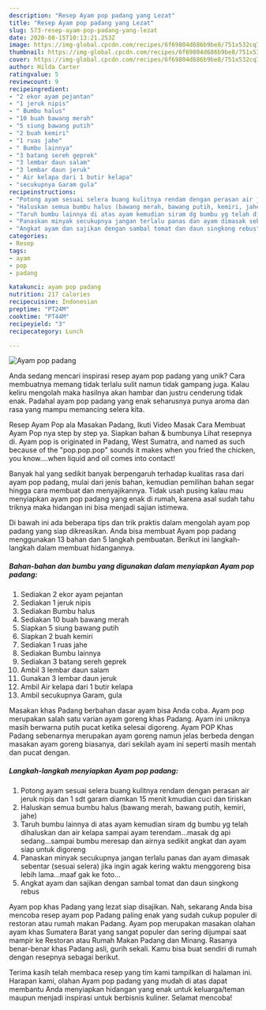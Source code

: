 ```yaml
---
description: "Resep Ayam pop padang yang Lezat"
title: "Resep Ayam pop padang yang Lezat"
slug: 573-resep-ayam-pop-padang-yang-lezat
date: 2020-08-15T10:13:21.253Z
image: https://img-global.cpcdn.com/recipes/6f69804d686b9be8/751x532cq70/ayam-pop-padang-foto-resep-utama.jpg
thumbnail: https://img-global.cpcdn.com/recipes/6f69804d686b9be8/751x532cq70/ayam-pop-padang-foto-resep-utama.jpg
cover: https://img-global.cpcdn.com/recipes/6f69804d686b9be8/751x532cq70/ayam-pop-padang-foto-resep-utama.jpg
author: Hilda Carter
ratingvalue: 5
reviewcount: 9
recipeingredient:
- "2 ekor ayam pejantan"
- "1 jeruk nipis"
- " Bumbu halus"
- "10 buah bawang merah"
- "5 siung bawang putih"
- "2 buah kemiri"
- "1 ruas jahe"
- " Bumbu lainnya"
- "3 batang sereh geprek"
- "3 lembar daun salam"
- "3 lembar daun jeruk"
- " Air kelapa dari 1 butir kelapa"
- "secukupnya Garam gula"
recipeinstructions:
- "Potong ayam sesuai selera buang kulitnya rendam dengan perasan air jeruk nipis dan 1 sdt garam diamkan 15 menit kmudian cuci dan tiriskan"
- "Haluskan semua bumbu halus (bawang merah, bawang putih, kemiri, jahe)"
- "Taruh bumbu lainnya di atas ayam kemudian siram dg bumbu yg telah dihaluskan dan air kelapa sampai ayam terendam...masak dg api sedang...sampai bumbu meresap dan airnya sedikit angkat dan ayam siap untuk digoreng"
- "Panaskan minyak secukupnya jangan terlalu panas dan ayam dimasak sebentar (sesuai selera) jika ingin agak kering waktu menggoreng bisa lebih lama...maaf gak ke foto..."
- "Angkat ayam dan sajikan dengan sambal tomat dan daun singkong rebus"
categories:
- Resep
tags:
- ayam
- pop
- padang

katakunci: ayam pop padang 
nutrition: 217 calories
recipecuisine: Indonesian
preptime: "PT24M"
cooktime: "PT44M"
recipeyield: "3"
recipecategory: Lunch

---
```



![Ayam pop padang](https://img-global.cpcdn.com/recipes/6f69804d686b9be8/751x532cq70/ayam-pop-padang-foto-resep-utama.jpg)

Anda sedang mencari inspirasi resep ayam pop padang yang unik? Cara membuatnya memang tidak terlalu sulit namun tidak gampang juga. Kalau keliru mengolah maka hasilnya akan hambar dan justru cenderung tidak enak. Padahal ayam pop padang yang enak seharusnya punya aroma dan rasa yang mampu memancing selera kita.

Resep Ayam Pop ala Masakan Padang, Ikuti Video Masak Cara Membuat Ayam Pop nya step by step ya. Siapkan bahan &amp; bumbunya Lihat resepnya di. Ayam pop is originated in Padang, West Sumatra, and named as such because of the &#34;pop.pop.pop&#34; sounds it makes when you fried the chicken, you know….when liquid and oil comes into contact!

Banyak hal yang sedikit banyak berpengaruh terhadap kualitas rasa dari ayam pop padang, mulai dari jenis bahan, kemudian pemilihan bahan segar hingga cara membuat dan menyajikannya. Tidak usah pusing kalau mau menyiapkan ayam pop padang yang enak di rumah, karena asal sudah tahu triknya maka hidangan ini bisa menjadi sajian istimewa.


Di bawah ini ada beberapa tips dan trik praktis dalam mengolah ayam pop padang yang siap dikreasikan. Anda bisa membuat Ayam pop padang menggunakan 13 bahan dan 5 langkah pembuatan. Berikut ini langkah-langkah dalam membuat hidangannya.

<!--inarticleads1-->

##### Bahan-bahan dan bumbu yang digunakan dalam menyiapkan Ayam pop padang:

1. Sediakan 2 ekor ayam pejantan
1. Sediakan 1 jeruk nipis
1. Sediakan  Bumbu halus
1. Sediakan 10 buah bawang merah
1. Siapkan 5 siung bawang putih
1. Siapkan 2 buah kemiri
1. Sediakan 1 ruas jahe
1. Sediakan  Bumbu lainnya
1. Sediakan 3 batang sereh geprek
1. Ambil 3 lembar daun salam
1. Gunakan 3 lembar daun jeruk
1. Ambil  Air kelapa dari 1 butir kelapa
1. Ambil secukupnya Garam, gula


Masakan khas Padang berbahan dasar ayam bisa Anda coba. Ayam pop merupakan salah satu varian ayam goreng khas Padang. Ayam ini uniknya masih berwarna putih pucat ketika selesai digoreng. Ayam POP Khas Padang sebenarnya merupakan ayam goreng namun jelas berbeda dengan masakan ayam goreng biasanya, dari sekilah ayam ini seperti masih mentah dan pucat dengan. 

<!--inarticleads2-->

##### Langkah-langkah menyiapkan Ayam pop padang:

1. Potong ayam sesuai selera buang kulitnya rendam dengan perasan air jeruk nipis dan 1 sdt garam diamkan 15 menit kmudian cuci dan tiriskan
1. Haluskan semua bumbu halus (bawang merah, bawang putih, kemiri, jahe)
1. Taruh bumbu lainnya di atas ayam kemudian siram dg bumbu yg telah dihaluskan dan air kelapa sampai ayam terendam...masak dg api sedang...sampai bumbu meresap dan airnya sedikit angkat dan ayam siap untuk digoreng
1. Panaskan minyak secukupnya jangan terlalu panas dan ayam dimasak sebentar (sesuai selera) jika ingin agak kering waktu menggoreng bisa lebih lama...maaf gak ke foto...
1. Angkat ayam dan sajikan dengan sambal tomat dan daun singkong rebus


Ayam pop khas Padang yang lezat siap disajikan. Nah, sekarang Anda bisa mencoba resep ayam pop Padang paling enak yang sudah cukup populer di restoran atau rumah makan Padang. Ayam pop merupakan masakan olahan ayam khas Sumatera Barat yang sangat populer dan sering dijumpai saat mampir ke Restoran atau Rumah Makan Padang dan Minang. Rasanya benar-benar khas Padang asli, gurih sekali. Kamu bisa buat sendiri di rumah dengan resepnya sebagai berikut. 

Terima kasih telah membaca resep yang tim kami tampilkan di halaman ini. Harapan kami, olahan Ayam pop padang yang mudah di atas dapat membantu Anda menyiapkan hidangan yang enak untuk keluarga/teman maupun menjadi inspirasi untuk berbisnis kuliner. Selamat mencoba!
